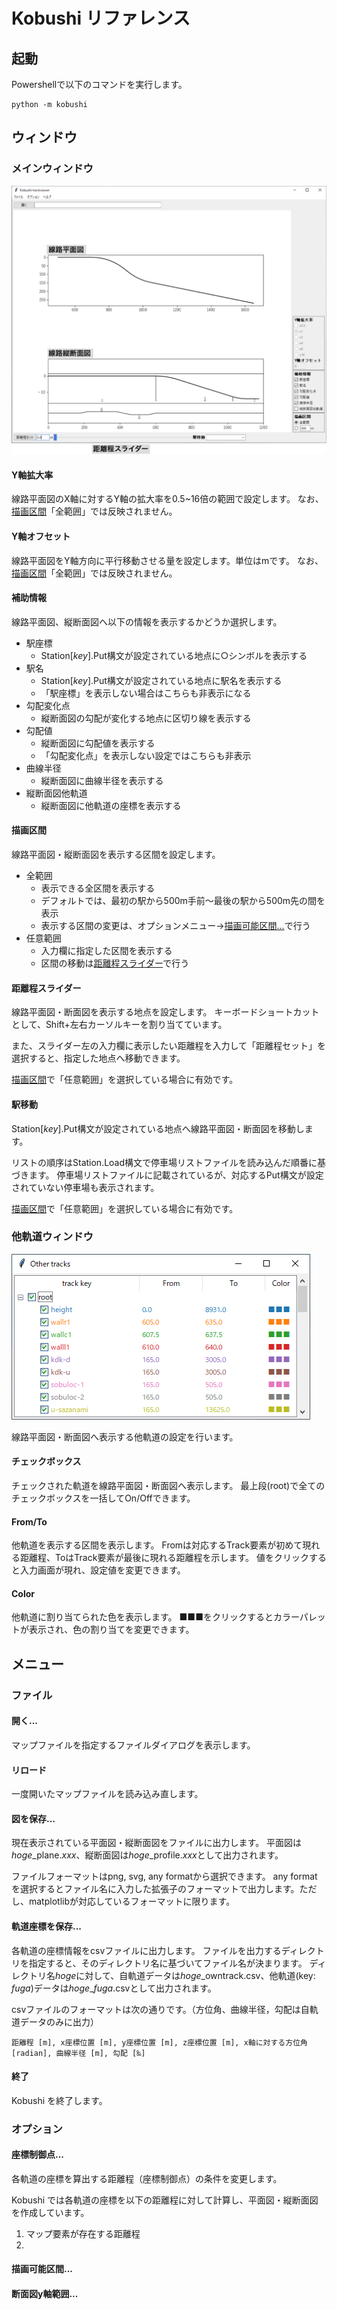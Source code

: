 # Kobushi リファレンス

## 起動
Powershellで以下のコマンドを実行します。
```
python -m kobushi
```

## ウィンドウ
### メインウィンドウ
 
 ![w_main.png](w_main.png)
 
#### Y軸拡大率
線路平面図のX軸に対するY軸の拡大率を0.5~16倍の範囲で設定します。
なお、[描画区間](#描画区間)「全範囲」では反映されません。

#### Y軸オフセット
線路平面図をY軸方向に平行移動させる量を設定します。単位はmです。
なお、[描画区間](#描画区間)「全範囲」では反映されません。

#### 補助情報
線路平面図、縦断面図へ以下の情報を表示するかどうか選択します。
* 駅座標
   * Station[*key*].Put構文が設定されている地点に○シンボルを表示する
* 駅名
   * Station[*key*].Put構文が設定されている地点に駅名を表示する
   * 「駅座標」を表示しない場合はこちらも非表示になる
* 勾配変化点
   * 縦断面図の勾配が変化する地点に区切り線を表示する
* 勾配値
   * 縦断面図に勾配値を表示する
   * 「勾配変化点」を表示しない設定ではこちらも非表示
* 曲線半径
   * 縦断面図に曲線半径を表示する
* 縦断面図他軌道
   * 縦断面図に他軌道の座標を表示する
#### 描画区間
線路平面図・縦断面図を表示する区間を設定します。
* 全範囲
   * 表示できる全区間を表示する
   * デフォルトでは、最初の駅から500m手前〜最後の駅から500m先の間を表示
   * 表示する区間の変更は、オプションメニュー→[描画可能区間...](#描画可能区間...)で行う
* 任意範囲
   * 入力欄に指定した区間を表示する
   * 区間の移動は[距離程スライダー](#距離程スライダー)で行う

#### 距離程スライダー
線路平面図・断面図を表示する地点を設定します。
キーボードショートカットとして、Shift+左右カーソルキーを割り当てています。

また、スライダー左の入力欄に表示したい距離程を入力して「距離程セット」を選択すると、指定した地点へ移動できます。

[描画区間](#描画区間)で「任意範囲」を選択している場合に有効です。

#### 駅移動
Station[*key*].Put構文が設定されている地点へ線路平面図・断面図を移動します。

リストの順序はStation.Load構文で停車場リストファイルを読み込んだ順番に基づきます。
停車場リストファイルに記載されているが、対応するPut構文が設定されていない停車場も表示されます。

[描画区間](#描画区間)で「任意範囲」を選択している場合に有効です。
### 他軌道ウィンドウ

![w_ot.png](w_ot.png)

線路平面図・断面図へ表示する他軌道の設定を行います。

#### チェックボックス 
チェックされた軌道を線路平面図・断面図へ表示します。
最上段(root)で全てのチェックボックスを一括してOn/Offできます。

#### From/To
他軌道を表示する区間を表示します。
Fromは対応するTrack要素が初めて現れる距離程、ToはTrack要素が最後に現れる距離程を示します。
値をクリックすると入力画面が現れ、設定値を変更できます。

#### Color
他軌道に割り当てられた色を表示します。
■■■をクリックするとカラーパレットが表示され、色の割り当てを変更できます。

## メニュー

### ファイル
#### 開く...
マップファイルを指定するファイルダイアログを表示します。
#### リロード
一度開いたマップファイルを読み込み直します。
#### 図を保存...
現在表示されている平面図・縦断面図をファイルに出力します。
平面図は*hoge*\_plane.*xxx*、縦断面図は*hoge*\_profile.*xxx*として出力されます。 

ファイルフォーマットはpng, svg, any formatから選択できます。
any format を選択するとファイル名に入力した拡張子のフォーマットで出力します。ただし、matplotlibが対応しているフォーマットに限ります。
#### 軌道座標を保存...
各軌道の座標情報をcsvファイルに出力します。
ファイルを出力するディレクトリを指定すると、そのディレクトリ名に基づいてファイル名が決まります。
ディレクトリ名*hoge*に対して、自軌道データは*hoge*\_owntrack.csv、他軌道(key: *fuga*)データは*hoge*\_*fuga*.csvとして出力されます。

csvファイルのフォーマットは次の通りです。（方位角、曲線半径，勾配は自軌道データのみに出力）
```
距離程 [m], x座標位置 [m], y座標位置 [m], z座標位置 [m], x軸に対する方位角 [radian], 曲線半径 [m], 勾配 [‰]
```

#### 終了
Kobushi を終了します。
### オプション
#### 座標制御点...
各軌道の座標を算出する距離程（座標制御点）の条件を変更します。

Kobushi では各軌道の座標を以下の距離程に対して計算し、平面図・縦断面図を作成しています。
1. マップ要素が存在する距離程
1. 
#### 描画可能区間...



#### 断面図y軸範囲...

